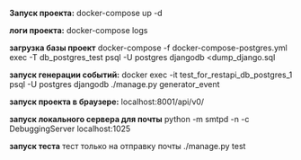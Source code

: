 **Запуск проекта:**
docker-compose up -d

**логи проекта:**
docker-compose logs

**загрузка базы проект**
docker-compose -f docker-compose-postgres.yml exec -T db_postgres_test psql -U postgres djangodb <dump_django.sql

**запуск генерации событий:**
docker exec -it test_for_restapi_db_postgres_1 psql -U postgres djangodb
./manage.py generator_event

**запуск проекта в браузере:**
localhost:8001/api/v0/

**запуск локального сервера для почты**
python -m smtpd -n -c DebuggingServer localhost:1025

**запуск теста**
тест только на отправку почты
./manage.py test


